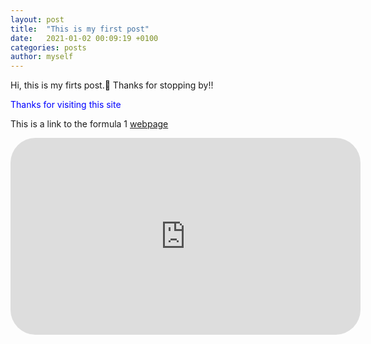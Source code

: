 ```yaml
---
layout: post
title:  "This is my first post"
date:   2021-01-02 00:09:19 +0100
categories: posts
author: myself
---
```

Hi, this is my firts post.👋
Thanks for stopping by!!

<p style="color: blue">
Thanks for visiting this site
</p>

<p>This is a link to the formula 1 <a href="https://www.formula1.com">webpage</a>
</p>

<iframe style="border-radius: 40px" width="560" height="315" src="https://www.youtube.com/embed/AjoxkxM_I5g" frameborder="0" allow="accelerometer; autoplay; clipboard-write; encrypted-media; gyroscope; picture-in-picture" allowfullscreen></iframe>
